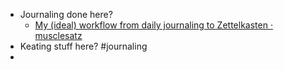 - Journaling done here?
	- [My (ideal) workflow from daily journaling to Zettelkasten · musclesatz](https://www.musclesatz.com/articles/workflow-from-journaling-to-zettelkasten/#daily-journal-does-not-mean-bin "My (ideal) workflow from daily journaling to Zettelkasten · musclesatz")
- Keating stuff here? #journaling
-